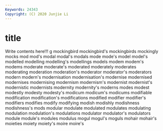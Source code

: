 ```yaml
---
Keywords: 24343
Copyright: (C) 2020 Junjie Li
---
```


# title

Write contents here!!!
g 
mockingbird 
mockingbird's 
mockingbirds 
mockingly 
mocks 
mod
mod's 
modal 
modal's 
modals 
mode 
mode's 
model 
model's 
modelled 
modelling
modelling's 
modellings 
models 
modem 
modem's 
modems 
moderate 
moderate's 
moderated 
moderately
moderates 
moderating 
moderation 
moderation's 
moderator 
moderator's 
moderators 
modern 
modern's 
modernisation
modernisation's 
modernise 
modernised 
modernises 
modernising 
modernism 
modernism's 
modernist 
modernist's 
modernistic
modernists 
modernity 
modernity's 
moderns 
modes 
modest 
modestly 
modesty 
modesty's 
modicum
modicum's 
modicums 
modifiable 
modification 
modification's 
modifications 
modified 
modifier 
modifier's 
modifiers
modifies 
modify 
modifying 
modish 
modishly 
modishness 
modishness's 
mods 
modular 
modulate
modulated 
modulates 
modulating 
modulation 
modulation's 
modulations 
modulator 
modulator's 
modulators 
module
module's 
modules 
modulus 
mogul 
mogul's 
moguls 
mohair 
mohair's 
moieties 
moiety
moiety's 
moire 
moire's 
